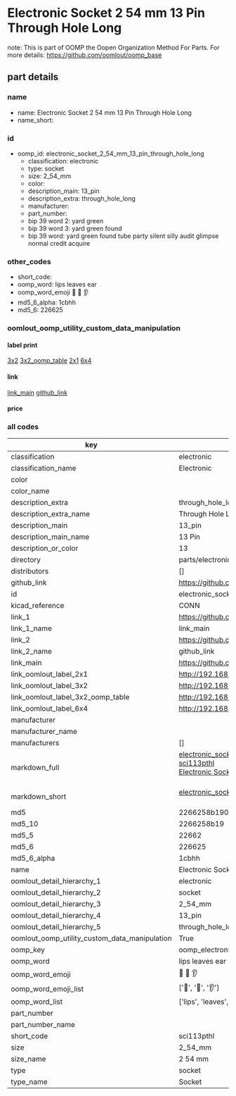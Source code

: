 # Electronic Socket 2 54 mm 13 Pin Through Hole Long  

note: This is part of OOMP the Oopen Organization Method For Parts. For more details: https://github.com/oomlout/oomp_base

##  part details





### name
* name: Electronic Socket 2 54 mm 13 Pin Through Hole Long
* name_short: 
### id
* oomp_id: electronic_socket_2_54_mm_13_pin_through_hole_long
  * classification: electronic
  * type: socket
  * size: 2_54_mm
  * color: 
  * description_main: 13_pin
  * description_extra: through_hole_long
  * manufacturer: 
  * part_number: 
  * bip 39 word 2: yard green
  * bip 39 word 3: yard green found
  * bip 39 word: yard green found tube party silent silly audit glimpse normal credit acquire

### other_codes
* short_code: 
* oomp_word: lips leaves ear
* oomp_word_emoji :lips: :leaves: :ear:
* md5_6_alpha: 1cbhh
* md5_6: 226625






### oomlout_oomp_utility_custom_data_manipulation
#### label print
[3x2](http://192.168.1.245:1112/?label=oomp%201cbhh)
[3x2_oomp_table](http://192.168.1.107:1112/?label=oomp%201cbhh)
[2x1](http://192.168.1.242:1112/?label=oomp%201cbhh)
[6x4](http://192.168.1.55:1112/?label=oomp%201cbhh)    

#### link

[link_main](https://github.com/oomlout/oomlout_oomp_current_version_messy/tree/main/parts/electronic_socket_2_54_mm_13_pin_through_hole_long) [github_link](https://github.com/oomlout/oomlout_oomp_part_src/tree/main/parts/electronic_socket_2_54_mm_13_pin_through_hole_long)                             

#### price







### all codes 
| key | value |  
| --- | --- |  
| classification | electronic |  
| classification_name | Electronic |  
| color |  |  
| color_name |  |  
| description_extra | through_hole_long |  
| description_extra_name | Through Hole Long |  
| description_main | 13_pin |  
| description_main_name | 13 Pin |  
| description_or_color | 13 |  
| directory | parts/electronic_socket_2_54_mm_13_pin_through_hole_long |  
| distributors | [] |  
| github_link | https://github.com/oomlout/oomlout_oomp_part_src/tree/main/parts/electronic_socket_2_54_mm_13_pin_through_hole_long |  
| id | electronic_socket_2_54_mm_13_pin_through_hole_long |  
| kicad_reference | CONN |  
| link_1 | https://github.com/oomlout/oomlout_oomp_current_version_messy/tree/main/parts/electronic_socket_2_54_mm_13_pin_through_hole_long |  
| link_1_name | link_main |  
| link_2 | https://github.com/oomlout/oomlout_oomp_part_src/tree/main/parts/electronic_socket_2_54_mm_13_pin_through_hole_long |  
| link_2_name | github_link |  
| link_main | https://github.com/oomlout/oomlout_oomp_current_version_messy/tree/main/parts/electronic_socket_2_54_mm_13_pin_through_hole_long |  
| link_oomlout_label_2x1 | http://192.168.1.242:1112/?label=oomp%201cbhh |  
| link_oomlout_label_3x2 | http://192.168.1.245:1112/?label=oomp%201cbhh |  
| link_oomlout_label_3x2_oomp_table | http://192.168.1.107:1112/?label=oomp%201cbhh |  
| link_oomlout_label_6x4 | http://192.168.1.55:1112/?label=oomp%201cbhh |  
| manufacturer |  |  
| manufacturer_name |  |  
| manufacturers | [] |  
| markdown_full | [electronic_socket_2_54_mm_13_pin_through_hole_long](https://github.com/oomlout/oomlout_oomp_current_version_messy/tree/main/parts/electronic_socket_2_54_mm_13_pin_through_hole_long)<br>[sci113pthl](https://github.com/oomlout/oomlout_oomp_current_version_messy/tree/main/parts/electronic_socket_2_54_mm_13_pin_through_hole_long)<br>[Electronic Socket 2 54 Mm 13 Pin Through Hole Long](https://github.com/oomlout/oomlout_oomp_current_version_messy/tree/main/parts/electronic_socket_2_54_mm_13_pin_through_hole_long)<br><br> |  
| markdown_short | [electronic_socket_2_54_mm_13_pin_through_hole_long](https://github.com/oomlout/oomlout_oomp_current_version_messy/tree/main/parts/electronic_socket_2_54_mm_13_pin_through_hole_long)<br><br> |  
| md5 | 2266258b190f191721d04ea0b85997f6 |  
| md5_10 | 2266258b19 |  
| md5_5 | 22662 |  
| md5_6 | 226625 |  
| md5_6_alpha | 1cbhh |  
| name | Electronic Socket 2 54 mm 13 Pin Through Hole Long |  
| oomlout_detail_hierarchy_1 | electronic |  
| oomlout_detail_hierarchy_2 | socket |  
| oomlout_detail_hierarchy_3 | 2_54_mm |  
| oomlout_detail_hierarchy_4 | 13_pin |  
| oomlout_detail_hierarchy_5 | through_hole_long |  
| oomlout_oomp_utility_custom_data_manipulation | True |  
| oomp_key | oomp_electronic_socket_2_54_mm_13_pin_through_hole_long |  
| oomp_word | lips leaves ear |  
| oomp_word_emoji | :lips: :leaves: :ear: |  
| oomp_word_emoji_list | [':lips:', ':leaves:', ':ear:'] |  
| oomp_word_list | ['lips', 'leaves', 'ear'] |  
| part_number |  |  
| part_number_name |  |  
| short_code | sci113pthl |  
| size | 2_54_mm |  
| size_name | 2 54 mm |  
| type | socket |  
| type_name | Socket |  
